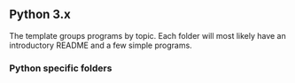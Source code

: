 ## Python 3.x

The template groups programs by topic. Each folder will most likely have an introductory README and a few simple programs.

### Python specific folders
